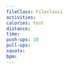 ```yaml
---
fileClass: Fileclass1
activities: 
calories: test
distance: 
time: 
push-ups: 10
pull-ups: 
squats: 
bpm: 
---
```

